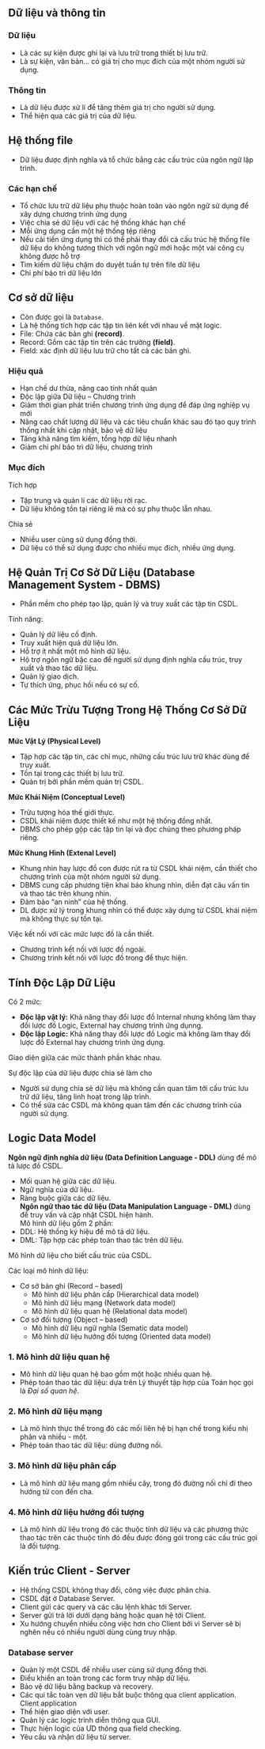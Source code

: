 ## Dữ liệu và thông tin
### Dữ liệu
- Là các sự kiện được ghi lại và lưu trữ trong thiết bị lưu trữ.
- Là sự kiện, văn bản... có giá trị cho mục đích của một nhóm người sử dụng.
### Thông tin
- Là dữ liệu được xử lí để tăng thêm giá trị cho người sử dụng.
- Thể hiện qua các giá trị của dữ liệu.
## Hệ thống file
- Dữ liệu được định nghĩa và tổ chức bằng các cấu trúc của ngôn ngữ lập trình.
### Các hạn chế
- Tổ chức lưu trữ dữ liệu phụ thuộc hoàn toàn vào ngôn
ngữ sử dụng để xây dựng chương trình ứng dụng
- Việc chia sẻ dữ liệu với các hệ thống khác hạn chế
- Mỗi ứng dụng cần một hệ thống tệp riêng
- Nếu cải tiến ứng dụng thì có thể phải thay đổi cả cấu trúc
hệ thống file dữ liệu do không tương thích với ngôn ngữ
mới hoặc một vài công cụ không được hỗ trợ
- Tìm kiếm dữ liệu chậm do duyệt tuần tự trên file dữ liệu
- Chi phí bảo trì dữ liệu lớn
## Cơ sở dữ liệu
- Còn được gọi là `Database`.
- Là hệ thống tích hợp các tập tin liên kết với nhau về mặt logic.
- File: Chứa các bản ghi **(record)**.
- Record: Gồm các tập tin trên các trường **(field)**.
- Field: xác định dữ liệu lưu trữ cho tất cả các bản ghi.
### Hiệu quả
- Hạn chế dư thừa, nâng cao tính nhất quán
- Độc lập giữa Dữ liệu – Chương trình
- Giảm thời gian phát triển chương trình ứng dụng để đáp
ứng nghiệp vụ mới
- Nâng cao chất lượng dữ liệu và các tiêu chuẩn khác sau đó
tạo quy trình thống nhất khi cập nhật, bảo vệ dữ liệu
- Tăng khả năng tìm kiếm, tổng hợp dữ liệu nhanh
- Giảm chi phí bảo trì dữ liệu, chương trình
### Mục đích  
Tích hợp

- Tập trung và quản lí các dữ liệu rời rạc.
- Dữ liệu không tồn tại riêng lẻ mà có sự phụ thuộc lẫn nhau.  

Chia sẻ

- Nhiều user cùng sử dụng đồng thời.
- Dữ liệu có thể sử dụng được cho nhiều mục đích, nhiều ứng dụng.

## Hệ Quản Trị Cơ Sở Dữ Liệu (Database Management System - DBMS)
- Phần mềm cho phép tạo lập, quản lý và truy xuất các tập tin CSDL.  

Tính năng:
- Quản lý dữ liệu cố định.  
- Truy xuất hiện quả dữ liệu lớn.  
- Hỗ trợ ít nhất một mô hình dữ liệu.  
- Hộ trợ ngôn ngữ bậc cao để người sử dụng định nghĩa cấu trúc, truy xuất và thao tác dữ liệu.  
- Quản lý giao dịch.  
- Tự thích ứng, phục hồi nếu có sự cố.  

## Các Mức Trừu Tượng Trong Hệ Thống Cơ Sở Dữ Liệu
**Mức Vật Lý (Physical Level)**  
- Tập hợp các tập tin, các chỉ mục, những cấu trúc lưu trữ khác dùng để truy xuất.  
- Tồn tại trong các thiết bị lưu trữ.  
- Quản trị bởi phần mềm quản trị CSDL.  

**Mức Khái Niệm (Conceptual Level)**  
- Trừu tượng hóa thế giới thực.  
- CSDL khái niệm được thiết kế như một hệ thống đồng nhất.  
- DBMS cho phép gộp các tập tin lại và đọc chúng theo phương pháp riêng.  

**Mức Khung Hình (Extenal Level)**  
- Khung nhìn hay lược đồ con được rút ra từ CSDL khái niệm, cần thiết cho chương trình của một nhóm người sử dụng.  
- DBMS cung cấp phương tiện khai báo khung nhìn, diễn đạt câu vấn tin và thao tác trên khung nhìn.  
- Đảm bảo “an ninh” của hệ thống.  
- DL được xử lý trong khung nhìn có thể được xây dựng từ CSDL khái niệm mà không thực sự tồn tại.  

Việc kết nối với các mức lược đồ là cần thiết.  
- Chương trình kết nối với lược đồ ngoài.  
- Chương trình kết nối với lược đồ trong để thực hiện.  

## Tính Độc Lập Dữ Liệu
Có 2 mức:  
- **Độc lập vật lý:** Khả năng thay đổi lược đồ Internal nhưng không làm thay đổi lược đồ Logic, External hay chương trình ứng dụnng.  
- **Độc lập Logic:** Khả năng thay đổi lược đồ Logic mà không làm thay đổi lược đồ External hay chương trình ứng dụng.  

Giao diện giữa các mức thành phần khác nhau.  

Sự độc lập của dữ liệu được chia sẻ làm cho  
- Người sử dụng chia sẻ dữ liệu mà không cần quan tâm tới cấu trúc lưu trữ dữ liệu, tăng linh hoạt trong lập trình.  
- Có thể sửa các CSDL mà không quan tâm đến các chương trình của người sử dụng.  

## Logic Data Model
**Ngôn ngữ định nghĩa dữ liệu (Data Definition Language - DDL)** dùng để mô tả lược đồ CSDL.  
- Mối quan hệ giữa các dữ liệu.  
- Ngữ nghĩa của dữ liệu.  
- Ràng buộc giữa các dữ liệu.  
**Ngôn ngữ thao tác dữ liệu (Data Manipulation Language - DML)** dùng để truy vấn và cập nhật CSDL hiện hành.  
Mô hình dữ liệu gồm 2 phần:  
- DDL: Hệ thống ký hiệu để mô tả dữ liệu.  
- DML: Tập hợp các phép toán thao tác trên dữ liệu.  

Mô hình dữ liệu cho biết cấu trúc của CSDL.  

Các loại mô hình dữ liệu:  
- Cơ sở bản ghi (Record – based)  
  - Mô hình dữ liệu phân cấp (Hierarchical data model)  
  - Mô hình dữ liệu mạng (Network data model)  
  - Mô hình dữ liệu quan hệ (Relational data model)  
- Cơ sở đối tượng (Object – based)  
  - Mô hình dữ liệu ngữ nghĩa (Sematic data model)  
  - Mô hình dữ liệu hướng đối tượng (Oriented data model)  

### 1. Mô hình dữ liệu quan hệ 
- Mô hình dữ liệu quan hệ bao gồm một hoặc nhiều quan hệ.  
- Phép toán thao tác dữ liệu: dựa trên Lý thuyết tập hợp của Toán học gọi là *Đại số quan hệ*.  

### 2. Mô hình dữ liệu mạng
- Là mô hình thực thể trong đó các mối liên hệ bị hạn chế trong kiểu nhị phân và nhiều - một.  
- Phép toán thao tác dữ liệu: dùng đường nối.  


### 3. Mô hình dữ liệu phân cấp
- Là mô hình dữ liệu mạng gồm nhiều cây, trong đó đường nối
chỉ đi theo hướng từ con đến cha.  

### 4. Mô hình dữ liệu hướng đối tượng
- Là mô hình dữ liệu trong đó các thuộc tính dữ liệu và các phương thức thao tác trên các thuộc tính đó đều được đóng gói trong các cấu trúc gọi là đối tượng.  

## Kiến trúc Client - Server
- Hệ thống CSDL không thay đổi, công việc được phân chia.  
- CSDL đặt ở Database Server.  
- Client gửi các query và các câu lệnh khác tới Server.  
- Server gửi trả lời dưới dạng bảng hoặc quan hệ tới Client.  
- Xu hướng chuyển nhiều công việc hơn cho Client bởi vì Server sẽ bị nghẽn nếu có nhiều người dùng cùng truy nhập.  

### Database server  
- Quản lý một CSDL để nhiều user cùng sử dụng đồng
thời.  
- Điều khiển an toàn trong các form truy nhập dữ liệu.  
- Bảo vệ dữ liệu bằng backup và recovery.  
- Các qui tắc toàn vẹn dữ liệu bắt buộc thông qua client
application.  
Client application
- Thể hiện giao diện với user.  
- Quản lý các logic trình diễn thông qua GUI.  
- Thực hiện logic của ƯD thông qua field checking.  
- Yêu cầu và nhận dữ liệu từ server.  

